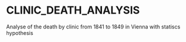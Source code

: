 # CLINIC_DEATH_ANALYSIS
Analyse of the death by clinic from 1841 to 1849 in Vienna with statiscs hypothesis
